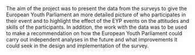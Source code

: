The aim of the project was to present the data from the surveys to give the European Youth Parliament an more detailed picture of who participates in their event and to highlight the effect of the EYP events on the attitudes and skills of the participants. In addition, the work with the data was to be used to make a recommendation on how the European Youth Parliament could carry out independent analyses in the future and what improvements it could seek in the design and implementation of the survey.